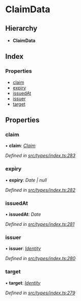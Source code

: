 # ClaimData

## Hierarchy

* **ClaimData**

## Index

### Properties

* [claim](claimdata.md#claim)
* [expiry](claimdata.md#expiry)
* [issuedAt](claimdata.md#issuedat)
* [issuer](claimdata.md#issuer)
* [target](claimdata.md#target)

## Properties

### claim

• **claim**: [_Claim_](../globals.md#claim)

_Defined in_ [_src/types/index.ts:283_](https://github.com/PolymathNetwork/polymesh-sdk/blob/5b409784/src/types/index.ts#L283)

### expiry

• **expiry**: _Date \| null_

_Defined in_ [_src/types/index.ts:282_](https://github.com/PolymathNetwork/polymesh-sdk/blob/5b409784/src/types/index.ts#L282)

### issuedAt

• **issuedAt**: _Date_

_Defined in_ [_src/types/index.ts:281_](https://github.com/PolymathNetwork/polymesh-sdk/blob/5b409784/src/types/index.ts#L281)

### issuer

• **issuer**: [_Identity_](../classes/identity.md)

_Defined in_ [_src/types/index.ts:280_](https://github.com/PolymathNetwork/polymesh-sdk/blob/5b409784/src/types/index.ts#L280)

### target

• **target**: [_Identity_](../classes/identity.md)

_Defined in_ [_src/types/index.ts:279_](https://github.com/PolymathNetwork/polymesh-sdk/blob/5b409784/src/types/index.ts#L279)

